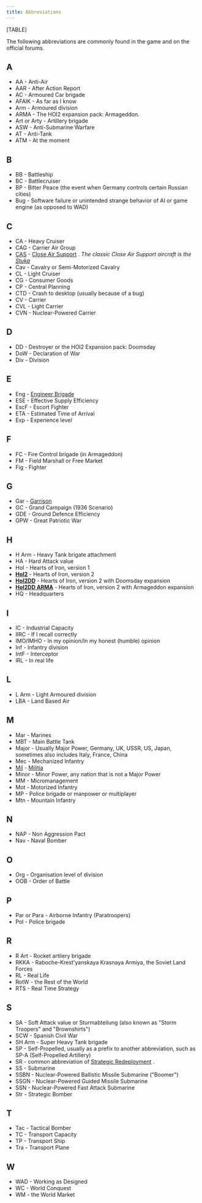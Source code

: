```yaml
---
title: Abbreviations
---
```



[TABLE]

The following abbreviations are commonly found in the game and on the
official forums.

##  A 

-   AA - Anti-Air
-   AAR - After Action Report
-   AC - Armoured Car brigade
-   AFAIK - As far as I know
-   Arm - Armoured division
-   ARMA - The HOI2 expansion pack: Armageddon.
-   Art or Arty - Artillery brigade
-   ASW - Anti-Submarine Warfare
-   AT - Anti-Tank
-   ATM - At the moment

##  B 

-   BB - Battleship
-   BC - Battlecruiser
-   BP - Bitter Peace (the event when Germany controls certain Russian
    cities)
-   Bug - Software failure or unintended strange behavior of AI or game
    engine (as opposed to WAD)

##  C 

-   CA - Heavy Cruiser
-   CAG - Carrier Air Group
-   [CAS](/wiki/CAS "CAS") - [Close Air
    Support](/wiki/Close_Air_Support "Close Air Support") . *The classic
    Close Air Support aircraft is the
    [Stuka](http://en.wikipedia.org/wiki/Junkers_Ju_87)*
-   Cav - Cavalry or Semi-Motorized Cavalry
-   CL - Light Cruiser
-   CG - Consumer Goods
-   CP - Central Planning
-   CTD - Crash to desktop (usually because of a bug)
-   CV - Carrier
-   CVL - Light Carrier
-   CVN - Nuclear-Powered Carrier

##  D 

-   DD - Destroyer or the HOI2 Expansion pack: Doomsday
-   DoW - Declaration of War
-   Div - Division

##  E 

-   Eng - [Engineer Brigade](/wiki/Engineer_Brigade "Engineer Brigade")
-   ESE - Effective Supply Efficiency
-   EscF - Escort Fighter
-   ETA - Estimated Time of Arrival
-   Exp - Experience level

##  F 

-   FC - Fire Control brigade (in Armageddon)
-   FM - Field Marshall or Free Market
-   Fig - Fighter

##  G 

-   Gar - [Garrison](/wiki/Garrison "Garrison")
-   GC - Grand Campaign (1936 Scenario)
-   GDE - Ground Defence Efficiency
-   GPW - Great Patriotic War

##  H 

-   H Arm - Heavy Tank brigate attachment
-   HA - Hard Attack value
-   HoI - Hearts of Iron, version 1
-   **[HoI2](/wiki/HoI2 "HoI2")** - Hearts of Iron, version 2
-   **[HoI2DD](/wiki/Doomsday "Doomsday")** - Hearts of Iron, version 2
    with Doomsday expansion
-   **[HoI2DD ARMA](/wiki/Armageddon "Armageddon")** - Hearts of Iron,
    version 2 with Armageddon expansion
-   HQ - Headquarters

##  I 

-   IC - Industrial Capacity
-   IIRC - If I recall correctly
-   IMO/IMHO - In my opinion/In my honest (humble) opinion
-   Inf - Infantry division
-   IntF - Interceptor
-   IRL - In real life

##  L 

-   L Arm - Light Armoured division
-   LBA - Land Based Air

##  M 

-   Mar - Marines
-   MBT - Main Battle Tank
-   Major - Usually Major Power, Germany, UK, USSR, US, Japan, sometimes
    also includes Italy, France, China
-   Mec - Mechanized Infantry
-   [Mil](/wiki/index.php?title=Mil&action=edit&redlink=1 "Mil (page does not exist)") -
    [Militia](/wiki/Militia "Militia")
-   Minor - Minor Power, any nation that is not a Major Power
-   MM - Micromanagement
-   Mot - Motorized Infantry
-   MP - Police brigade or manpower or multiplayer
-   Mtn - Mountain Infantry

##  N 

-   NAP - Non Aggression Pact
-   Nav - Naval Bomber

##  O 

-   Org - Organisation level of division
-   OOB - Order of Battle

##  P 

-   Par or Para - Airborne Infantry (Paratroopers)
-   Pol - Police brigade

##  R 

-   R Art - Rocket artilery brigade
-   RKKA - Raboche-Krest'yanskaya Krasnaya Armiya, the Soviet Land
    Forces
-   RL - Real Life
-   RotW - the Rest of the World
-   RTS - Real Time Strategy

##  S 

-   SA - Soft Attack value or Sturmabteilung (also known as "Storm
    Troopers" and "Brownshirts")
-   SCW - Spanish Civil War
-   SH Arm - Super Heavy Tank brigade
-   SP - Self-Propelled, usually as a prefix to another abbreviation,
    such as SP-A (Self-Propelled Artillery)
-   SR - common abbreviation of [Strategic
    Redeployment](/wiki/Strategic_Redeployment "Strategic Redeployment")
    .
-   SS - Submarine
-   SSBN - Nuclear-Powered Ballistic Missile Submarine ("Boomer")
-   SSGN - Nuclear-Powered Guided Missile Submarine
-   SSN - Nuclear-Powered Fast Attack Submarine
-   Str - Strategic Bomber

##  T 

-   Tac - Tactical Bomber
-   TC - Transport Capacity
-   TP - Transport Ship
-   Tra - Transport Plane

##  W 

-   WAD - Working as Designed
-   WC - World Conquest
-   WM - the World Market
